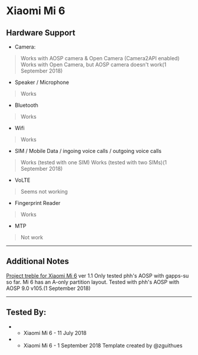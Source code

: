 # Xiaomi Mi 6

## Hardware Support

* Camera:
> Works with AOSP camera & Open Camera (Camera2API enabled)  
> Works with Open Camera, but AOSP camera doesn't work(1 September 2018)

* Speaker / Microphone
> Works

* Bluetooth
> Works

* Wifi
> Works

* SIM / Mobile Data / ingoing voice calls / outgoing voice calls
> Works (tested with one SIM)
> Works (tested with two SIMs)(1 September 2018)

* VoLTE
> Seems not working

* Fingerprint Reader
> Works

* MTP
> Not work
***
## Additional Notes
[Project treble for Xiaomi Mi 6](https://forum.xda-developers.com/mi-6/development/treble-projecttrouble-reloaded-t3812369) ver 1.1
Only tested phh's AOSP with gapps-su so far. Mi 6 has an A-only partition layout.
Tested with phh's AOSP with AOSP 9.0 v105.(1 September 2018)


***


## Tested By:
*  - Xiaomi Mi 6 - 11 July 2018
*  - Xiaomi Mi 6 - 1 September 2018
Template created by @zguithues